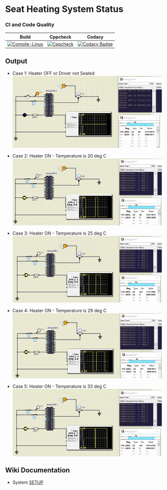 # Seat Heating System Status

### CI and Code Quality

|Build|Cppcheck|Codacy|
|:--:|:--:|:--:|
|[![Compile-Linux](https://github.com/Sanchana-2k/Embedded_C_CaseStudy/actions/workflows/Compile.yml/badge.svg)](https://github.com/Sanchana-2k/Embedded_C_CaseStudy/actions/workflows/Compile.yml)|[![Cppcheck](https://github.com/Sanchana-2k/Embedded_C_CaseStudy/actions/workflows/CodeQulaity.yml/badge.svg)](https://github.com/Sanchana-2k/Embedded_C_CaseStudy/actions/workflows/CodeQulaity.yml)|[![Codacy Badge](https://app.codacy.com/project/badge/Grade/c60e55c9deea470f8ac1c6955b22fff3)](https://www.codacy.com/gh/Sanchana-2k/Embedded_C_CaseStudy/dashboard?utm_source=github.com&amp;utm_medium=referral&amp;utm_content=Sanchana-2k/Embedded_C_CaseStudy&amp;utm_campaign=Badge_Grade)|

## Output

* Case 1: Heater OFF or Driver not Seated
![Heater OFF](https://github.com/Sanchana-2k/Embedded_C_CaseStudy/blob/bf3df9e176a6c561dafe205964b229dc951322b6/simulation/HeaterOFF.png)

* Case 2: Heater ON - Temperature is 20 deg C
![Heater ON 20 deg C](https://github.com/Sanchana-2k/Embedded_C_CaseStudy/blob/bf3df9e176a6c561dafe205964b229dc951322b6/simulation/HeaterON_20degC.png)

* Case 3: Heater ON - Temperature is 25 deg C
![Heater ON 25 deg C](https://github.com/Sanchana-2k/Embedded_C_CaseStudy/blob/bf3df9e176a6c561dafe205964b229dc951322b6/simulation/HeaterON_25degC.png)

* Case 4: Heater ON - Temperature is 29 deg C
![Heater ON 29 deg C](https://github.com/Sanchana-2k/Embedded_C_CaseStudy/blob/bf3df9e176a6c561dafe205964b229dc951322b6/simulation/HeaterON_29degC.png)

* Case 5: Heater ON - Temperature is 33 deg C
![Heater ON 33 deg C](https://github.com/Sanchana-2k/Embedded_C_CaseStudy/blob/bf3df9e176a6c561dafe205964b229dc951322b6/simulation/HeaterON_33degC.png)

## Wiki Documentation
* System [SETUP](https://github.com/Bharathgopal/Emb-C/wiki)
